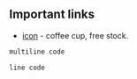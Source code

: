 ## Important links

- [icon](https://icons8.com/icons/set/coffe) - coffee cup, free stock.

```bash
multiline code
```

`line code`
